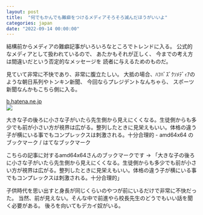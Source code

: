 ```yaml
---
layout: post
title:  "何でもかんでも難癖をつけるメディアそろそろ滅んだほうがいいよ"
categories: japan
date: "2022-09-14 00:00:00"
---
```


結構前からメディアの難癖記事がいろいろなところでトレンドに入る。
公式的なメディアとして扱われているので、
あたかもそれが正しく、
今までの考え方は間違いだという否定的なメッセージを
読者に与えるためのものだ。

見ていて非常に不快であり、非常に腹立たしい。
大抵の場合、ﾊﾌﾊﾞｽﾞｸｿﾒﾃﾞｨｱのような朝日系列やトンキン新聞、
今回ならプレジデントなんちゃら、
スポーツ新聞なんかもこちら側に入る。


<div class="card">
  <a href="https://b.hatena.ne.jp/entry/4725201721811288643/comment/amd64x64"></a>
  <div class="card__header">
    <a href="https://b.hatena.ne.jp/entry/4725201721811288643/comment/amd64x64">b.hatena.ne.jp</a>
  </div>
  <div class="card__image">
    <img src="https://president.ismcdn.jp/mwimgs/b/0/1200wm/img_b0577b71d211f1e75d452405a37ea3c2941778.jpg">
  </div>
  <div class="card__title">
    <p>大きな子の後ろに小さな子がいたら先生側から見えにくくなる。生徒側からも多少でも前が小さい方が視界は広がる。整列したときに見栄えもいい。体格の違う子が横にいる事でもコンプレックスは刺激される。十分合理的 - amd64x64 のブックマーク / はてなブックマーク</p>
  </div>
  <div class="card__description">
    <p>こちらの記事に対するamd64x64さんのブックマークです → 「大きな子の後ろに小さな子がいたら先生側から見えにくくなる。生徒側からも多少でも前が小さい方が視界は広がる。整列したときに見栄えもいい。体格の違う子が横にいる事でもコンプレックスは刺激される。十分合理的」</p>
  </div>
</div>


子供時代を思い出すと身長が同じくらいのやつが前にいるだけで非常に不快だった。
当然、前が見えない。そんな中で前進やら校長先生のどうでもいい話を聞く必要がある。
後ろを向いてもデカイ奴がいる。



